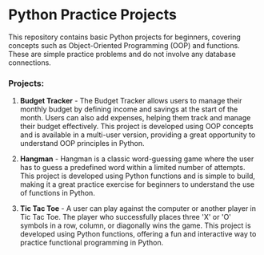 # Python Practice Projects

This repository contains basic Python projects for beginners, covering concepts such as Object-Oriented Programming (OOP) and functions. These are simple practice problems and do not involve any database connections.

### Projects:

1. **Budget Tracker** -
   The Budget Tracker allows users to manage their monthly budget by defining income and savings at the start of the month. Users can also add expenses, helping them track and manage their budget effectively. This project is developed using OOP concepts and is available in a multi-user version, providing a great opportunity to understand OOP principles in Python.

2. **Hangman** - 
   Hangman is a classic word-guessing game where the user has to guess a predefined word within a limited number of attempts. This project is developed using Python functions and is simple to build, making it a great practice exercise for beginners to understand the use of functions in Python.

4. **Tic Tac Toe** - 
   A user can play against the computer or another player in Tic Tac Toe. The player who successfully places three 'X' or 'O' symbols in a row, column, or diagonally wins the game. This project is developed using Python functions, offering a fun and interactive way to practice functional programming in Python.
